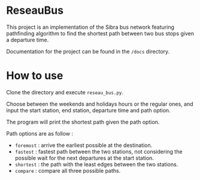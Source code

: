# ReseauBus


This project is an implementation of the Sibra bus network featuring pathfinding algorithm to find the shortest path between two bus stops given a departure time.

Documentation for the project can be found in the `/docs` directory.

# How to use

Clone the directory and execute `reseau_bus.py`.

Choose between the weekends and holidays hours or the regular ones, and input the start station, end station, departure time and path option.

The program will print the shortest path given the path option.

Path options are as follow :
- `foremost` : arrive the earliest possible at the destination.
- `fastest` : fastest path between the two stations, not considering the possible wait for the next departures at the start station.
- `shortest` : the path with the least edges between the two stations.  
- `compare` : compare all three possible paths.  